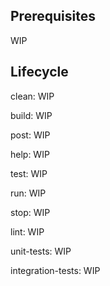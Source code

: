 ## Prerequisites

WIP

## Lifecycle

clean: WIP

build: WIP

post: WIP

help: WIP

test: WIP

run: WIP

stop: WIP

lint: WIP

unit-tests: WIP

integration-tests: WIP
